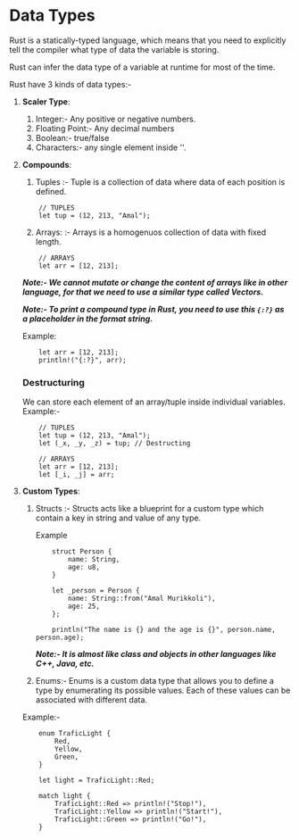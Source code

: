 # Data Types

Rust is a statically-typed language, which means that you need to explicitly tell the compiler what type of data the variable is storing.

Rust can infer the data type of a variable at runtime for most of the time.

Rust have 3 kinds of data types:-

1. **Scaler Type**: 
    1. Integer:- Any positive or negative numbers.
    2. Floating Point:- Any decimal numbers
    3. Boolean:- true/false
    4. Characters:- any single element inside ''.

2. **Compounds**:
    1. Tuples :- Tuple is a collection of data where data of each position is defined.

    ```
        // TUPLES
        let tup = (12, 213, "Amal");
    ```
    
    2. Arrays: :- Arrays is a homogenuos collection of data with fixed length.

    ```
        // ARRAYS
        let arr = [12, 213];
    ```

    ***Note:- We cannot mutate or change the content of arrays like in other language, for that we need to use a similar type called Vectors.***

    ***Note:- To print a compound type in Rust, you need to use this `{:?}` as a placeholder in the format string.***

    Example: 

    ```
        let arr = [12, 213];
        println!("{:?}", arr);
    ```

    ### Destructuring

    We can store each element of an array/tuple inside individual variables.
    Example:-
    ```
        // TUPLES
        let tup = (12, 213, "Amal");
        let (_x, _y, _z) = tup; // Destructing

        // ARRAYS
        let arr = [12, 213];
        let [_i, _j] = arr;
    ```

3. **Custom Types**:
    1. Structs :- Structs acts like a blueprint for a custom type which contain a key in string and value of any type.

        Example
        ```
            struct Person {
                name: String,
                age: u8,
            }

            let _person = Person {
                name: String::from("Amal Murikkoli"),
                age: 25,
            };

            println("The name is {} and the age is {}", person.name, person.age);
        ```
        ***Note:- It is almost like class and objects in other languages like C++, Java, etc.***

    2. Enums:- Enums is a custom data type that allows you to define a type by enumerating its possible values. Each of these values can be associated with different data.
    
    Example:-

    ```
        enum TraficLight {
            Red,
            Yellow,
            Green,
        }

        let light = TraficLight::Red;
    
        match light {
            TraficLight::Red => println!("Stop!"),
            TraficLight::Yellow => println!("Start!"),
            TraficLight::Green => println!("Go!"),
        }
    ```